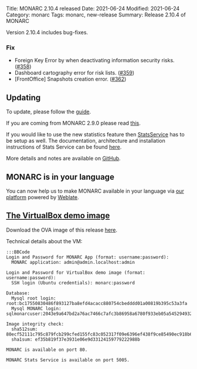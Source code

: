 Title: MONARC 2.10.4 released
Date: 2021-06-24
Modified: 2021-06-24
Category: monarc
Tags: monarc, new-release
Summary: Release 2.10.4 of MONARC

Version 2.10.4 includes bug-fixes.

### Fix

- Foreign Key Error by when deactivating information security risks.
  ([#358](https://github.com/monarc-project/MonarcAppFO/issues/358))
- Dashboard cartography error for risk lists.
  ([#359](https://github.com/monarc-project/MonarcAppFO/issues/359))
- [FrontOffice] Snapshots creation error.
  ([#362](https://github.com/monarc-project/MonarcAppFO/issues/362))


## Updating

To update, please follow the 
[guide](http://monarc.lu/documentation/technical-guide/#monarc-update).

If you are coming from MONARC 2.9.0 please read
[this](/news/2019/11/25/monarc-291-released/#updating).

If you would like to use the new statistics feature then [StatsService](https://github.com/monarc-project/stats-service) has to be setup as well.
The documentation, architecture and installation instructions of Stats Service can be found [here](https://www.monarc.lu/documentation/stats-service).

More details and notes are available on [GitHub](https://github.com/monarc-project/MonarcAppFO/releases/tag/v2.10.4).


## MONARC is in your language

You can now help us to make MONARC available in your language via [our platform](https://translate.monarc.lu/projects/monarc/) powered by [Weblate](https://weblate.org).


## <a href="#vm-image">The VirtualBox demo image</a>

Download the OVA image of this release
[here](https://vm.monarc.lu/MONARC_v2.10.4@f76b07a/).

Technical details about the VM:


    :::BBCode
    Login and Password for MONARC App (format: username:password):
      MONARC application: admin@admin.localhost:admin
    
    Login and Password for VirtualBox demo image (format: username:password):
      SSH login (Ubuntu credentials): monarc:password
    
    Database:
      Mysql root login: root:bc17550830486f893127ba8efd4acacc880754cbedddd01a00819b395c53a3fa
      Mysql MONARC login: sqlmonarcuser:2043e9a647bd2a76ac7466c7afc3b86958a6780f933eb05a545294932bb8a1fb
    
    Image integrity check:
      sha512sum: 80ecf52111c795c879fcb299cfed155fc83c052317f09e6396ef438f9ce85490ec918b66418e38846fe59bbfca415a7ba053d410ac431a0eb87c48634a2a9b5b
      sha1sum: ef35b819f37e3931e06e9d33124159779222988b
     
    MONARC is available on port 80.

    MONARC Stats Service is available on port 5005.
